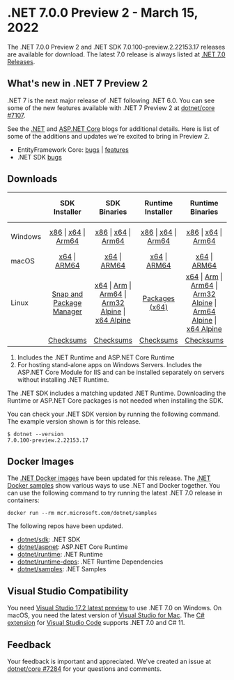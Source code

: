 # .NET 7.0.0 Preview 2 - March 15, 2022

The .NET 7.0.0 Preview 2 and .NET SDK 7.0.100-preview.2.22153.17 releases are available for download. The latest 7.0 release is always listed at [.NET 7.0 Releases](../README.md).

## What's new in .NET 7 Preview 2

.NET 7 is the next major release of .NET following .NET 6.0. You can see some of the new features available with .NET 7 Preview 2 at [dotnet/core #7107](https://github.com/dotnet/core/issues/7107).

See the [.NET][dotnet-blog] and [ASP.NET Core][aspnet-blog] blogs for additional details.
Here is list of some of the additions and updates we're excited to bring in Preview 2.

* EntityFramework Core: [bugs][ef_bugs] | [features][ef_features]
* .NET SDK [bugs][sdk_bugs]

## Downloads

|           | SDK Installer                        | SDK Binaries                 | Runtime Installer                                        | Runtime Binaries                                 | ASP.NET Core Runtime           |Windows Desktop Runtime          |
| --------- | :------------------------------------------:     | :----------------------:                 | :---------------------------:                            | :-------------------------:                      | :-----------------:            | :-----------------:            |
| Windows   | [x86][dotnet-sdk-win-x86.exe] \| [x64][dotnet-sdk-win-x64.exe] \| [Arm64][dotnet-sdk-win-arm64.exe] | [x86][dotnet-sdk-win-x86.zip] \| [x64][dotnet-sdk-win-x64.zip] \|  [Arm64][dotnet-sdk-win-arm64.zip] | [x86][dotnet-runtime-win-x86.exe] \| [x64][dotnet-runtime-win-x64.exe] \| [Arm64][dotnet-runtime-win-arm64.exe] | [x86][dotnet-runtime-win-x86.zip] \| [x64][dotnet-runtime-win-x64.zip] \| [Arm64][dotnet-runtime-win-arm64.zip] | [x86][aspnetcore-runtime-win-x86.exe] \| [x64][aspnetcore-runtime-win-x64.exe] \|; [Hosting Bundle][dotnet-hosting-win.exe] | [x86][windowsdesktop-runtime-win-x86.exe] \| [x64][windowsdesktop-runtime-win-x64.exe] \| [Arm64][windowsdesktop-runtime-win-arm64.exe] |
| macOS     | [x64][dotnet-sdk-osx-x64.pkg] \| [ARM64][dotnet-sdk-osx-arm64.pkg] | [x64][dotnet-sdk-osx-x64.tar.gz] \| [ARM64][dotnet-sdk-osx-arm64.tar.gz]  | [x64][dotnet-runtime-osx-x64.pkg] \| [ARM64][dotnet-runtime-osx-arm64.pkg] | [x64][dotnet-runtime-osx-x64.tar.gz] \| [ARM64][dotnet-runtime-osx-arm64.tar.gz]| [x64][aspnetcore-runtime-osx-x64.tar.gz] \| [ARM64][aspnetcore-runtime-osx-arm64.tar.gz] | - |
| Linux     |  [Snap and Package Manager](../install-linux.md)  | [x64][dotnet-sdk-linux-x64.tar.gz] \| [Arm][dotnet-sdk-linux-arm.tar.gz]  \| [Arm64][dotnet-sdk-linux-arm64.tar.gz] \| [Arm32 Alpine][dotnet-sdk-linux-musl-arm.tar.gz]  \| [x64 Alpine][dotnet-sdk-linux-musl-x64.tar.gz] | [Packages (x64)][linux-packages] | [x64][dotnet-runtime-linux-x64.tar.gz] \| [Arm][dotnet-runtime-linux-arm.tar.gz] \| [Arm64][dotnet-runtime-linux-arm64.tar.gz] \| [Arm32 Alpine][dotnet-runtime-linux-musl-arm.tar.gz] \| [Arm64 Alpine][dotnet-runtime-linux-musl-arm64.tar.gz] \| [x64 Alpine][dotnet-runtime-linux-musl-x64.tar.gz]  | [x64][aspnetcore-runtime-linux-x64.tar.gz]  \| [Arm][aspnetcore-runtime-linux-arm.tar.gz] \| [Arm64][aspnetcore-runtime-linux-arm64.tar.gz] \| [x64 Alpine][aspnetcore-runtime-linux-musl-x64.tar.gz] | - |
|  | [Checksums][checksums-sdk]                             | [Checksums][checksums-sdk]                                      | [Checksums][checksums-runtime]                             | [Checksums][checksums-runtime]  | [Checksums][checksums-runtime]  | [Checksums][checksums-runtime] |

1. Includes the .NET Runtime and ASP.NET Core Runtime
2. For hosting stand-alone apps on Windows Servers. Includes the ASP.NET Core Module for IIS and can be installed separately on servers without installing .NET Runtime.

The .NET SDK includes a matching updated .NET Runtime. Downloading the Runtime or ASP.NET Core packages is not needed when installing the SDK.

You can check your .NET SDK version by running the following command. The example version shown is for this release.

```console
$ dotnet --version
7.0.100-preview.2.22153.17
```

## Docker Images

The [.NET Docker images](https://hub.docker.com/_/microsoft-dotnet) have been updated for this release. The [.NET Docker samples](https://github.com/dotnet/dotnet-docker/blob/main/samples/README.md) show various ways to use .NET and Docker together. You can use the following command to try running the latest .NET 7.0 release in containers:

```console
docker run --rm mcr.microsoft.com/dotnet/samples
```

The following repos have been updated.

* [dotnet/sdk](https://github.com/dotnet/dotnet-docker/blob/main/README.sdk.md): .NET SDK
* [dotnet/aspnet](https://github.com/dotnet/dotnet-docker/blob/main/README.aspnet.md): ASP.NET Core Runtime
* [dotnet/runtime](https://github.com/dotnet/dotnet-docker/blob/main/README.runtime.md): .NET Runtime
* [dotnet/runtime-deps](https://github.com/dotnet/dotnet-docker/blob/main/README.runtime.md): .NET Runtime Dependencies
* [dotnet/samples](https://github.com/dotnet/dotnet-docker/blob/main/README.samples.md): .NET Samples

## Visual Studio Compatibility

You need [Visual Studio 17.2 latest preview](https://visualstudio.microsoft.com) to use .NET 7.0 on Windows. On macOS, you need the latest version of [Visual Studio for Mac](https://visualstudio.microsoft.com/vs/mac/). The [C# extension](https://code.visualstudio.com/docs/languages/dotnet) for [Visual Studio Code](https://code.visualstudio.com/) supports .NET 7.0 and C# 11.

## Feedback

Your feedback is important and appreciated. We've created an issue at [dotnet/core #7284](https://github.com/dotnet/core/issues/7284) for your questions and comments.

[checksums-runtime]: https://builds.dotnet.microsoft.com/dotnet/checksums/7.0.0-preview.2-sha.txt
[checksums-sdk]: https://builds.dotnet.microsoft.com/dotnet/checksums/7.0.0-preview.2-sha.txt

[dotnet-blog]:  https://devblogs.microsoft.com/dotnet/announcing-dotnet-7-preview-2/
[aspnet-blog]: https://devblogs.microsoft.com/aspnet/asp-net-core-updates-in-dotnet-7-preview-2
[ef_bugs]: https://github.com/dotnet/efcore/issues?q=is%3Aissue+milestone%3A7.0.0-preview2+is%3Aclosed+label%3Atype-bug
[ef_features]: https://github.com/dotnet/efcore/issues?q=is%3Aissue+milestone%3A7.0.0-preview2+is%3Aclosed+label%3Atype-enhancement

[sdk_bugs]: https://github.com/dotnet/sdk/issues?q=is%3Aissue+is%3Aclosed+milestone%3A7.0.1xx
[linux-packages]: ../install-linux.md

[//]: # ( Runtime 7.0.0-preview.2.22152.2)
[dotnet-runtime-linux-arm.tar.gz]: https://download.visualstudio.microsoft.com/download/pr/d75f42ab-f32a-4c71-9198-bfeb5051fbd0/ff39bd32601fdb583a13a06e979f152b/dotnet-runtime-7.0.0-preview.2.22152.2-linux-arm.tar.gz
[dotnet-runtime-linux-arm64.tar.gz]: https://download.visualstudio.microsoft.com/download/pr/5154f383-6a09-41b3-bfcc-5958562e2c4b/b0fea89768d540f83ff10b8c3a556cc1/dotnet-runtime-7.0.0-preview.2.22152.2-linux-arm64.tar.gz
[dotnet-runtime-linux-musl-arm.tar.gz]: https://download.visualstudio.microsoft.com/download/pr/796d0f81-e071-4a1e-87c4-fe39a4a4aa6d/73bffc4f91e2c8e89e24aff1f8ea43f3/dotnet-runtime-7.0.0-preview.2.22152.2-linux-musl-arm.tar.gz
[dotnet-runtime-linux-musl-arm64.tar.gz]: https://download.visualstudio.microsoft.com/download/pr/70e2d3e3-c5a2-4943-bd6d-0671a93e1871/22777c837aa91062b909d198226b3d5a/dotnet-runtime-7.0.0-preview.2.22152.2-linux-musl-arm64.tar.gz
[dotnet-runtime-linux-musl-x64.tar.gz]: https://download.visualstudio.microsoft.com/download/pr/16edd568-b9a4-462c-9a5e-af010847c5c6/326f0f687857b536c3e2a45dbfd3617a/dotnet-runtime-7.0.0-preview.2.22152.2-linux-musl-x64.tar.gz
[dotnet-runtime-linux-x64.tar.gz]: https://download.visualstudio.microsoft.com/download/pr/d310a601-7f68-412a-a139-b8d6a037c9fd/b00941dc09d85a51b198117d8efdba8a/dotnet-runtime-7.0.0-preview.2.22152.2-linux-x64.tar.gz
[dotnet-runtime-osx-arm64.pkg]: https://download.visualstudio.microsoft.com/download/pr/131656c4-1caf-4d50-abab-f2e297faa3c9/d0321edd361e67be278da7c3b7089430/dotnet-runtime-7.0.0-preview.2.22152.2-osx-arm64.pkg
[dotnet-runtime-osx-arm64.tar.gz]: https://download.visualstudio.microsoft.com/download/pr/ac1eefa5-d5a8-425a-a394-c6e2bc564e43/2c8cd64c7167cd9b444df6112ea95a2d/dotnet-runtime-7.0.0-preview.2.22152.2-osx-arm64.tar.gz
[dotnet-runtime-osx-x64.pkg]: https://download.visualstudio.microsoft.com/download/pr/9660c828-fb78-4fd7-85bc-3ab4e3dbb179/3c25335ff279f4e06c054e715b36f175/dotnet-runtime-7.0.0-preview.2.22152.2-osx-x64.pkg
[dotnet-runtime-osx-x64.tar.gz]: https://download.visualstudio.microsoft.com/download/pr/d1de2627-e6fc-4657-a614-59f87b3964e0/e04ea0fe25c1eb719cf1de4d6e7676f1/dotnet-runtime-7.0.0-preview.2.22152.2-osx-x64.tar.gz
[dotnet-runtime-win-arm64.exe]: https://download.visualstudio.microsoft.com/download/pr/a138e0a5-a99b-490e-aa3b-e343c3f39e25/d868eae31c16dae1891a8780bf989bd1/dotnet-runtime-7.0.0-preview.2.22152.2-win-arm64.exe
[dotnet-runtime-win-arm64.zip]: https://download.visualstudio.microsoft.com/download/pr/387cc604-3e60-4093-8ec7-097fc6ec83ea/c7e70f4ed32806a8f7acde94b9acc102/dotnet-runtime-7.0.0-preview.2.22152.2-win-arm64.zip
[dotnet-runtime-win-x64.exe]: https://download.visualstudio.microsoft.com/download/pr/76bb18a3-0fda-4a0d-9d2d-ce83667a2668/9534db4f3b885ef2ccdaa16d37cb3133/dotnet-runtime-7.0.0-preview.2.22152.2-win-x64.exe
[dotnet-runtime-win-x64.zip]: https://download.visualstudio.microsoft.com/download/pr/27fa0e6a-b4d1-4023-8467-d1eda2f2f8f0/a0ff83fc152ac1ca4ec59292d32baa5a/dotnet-runtime-7.0.0-preview.2.22152.2-win-x64.zip
[dotnet-runtime-win-x86.exe]: https://download.visualstudio.microsoft.com/download/pr/066b1423-93ca-49c1-8f23-8bfba3cf6e84/1b9584330bc342bec480156e17cd961e/dotnet-runtime-7.0.0-preview.2.22152.2-win-x86.exe
[dotnet-runtime-win-x86.zip]: https://download.visualstudio.microsoft.com/download/pr/f77a2a6e-4138-401d-ad1a-7f8cd8aa6c69/e0f5a9ccc9c225e481cb27cf155e3113/dotnet-runtime-7.0.0-preview.2.22152.2-win-x86.zip

[//]: # ( WindowsDesktop 7.0.0-preview.2.22153.5)
[windowsdesktop-runtime-win-arm64.exe]: https://download.visualstudio.microsoft.com/download/pr/6dbbbeeb-c11f-4f32-a165-0a73a17ae41e/f011743571c716a25911d62f21800650/windowsdesktop-runtime-7.0.0-preview.2.22153.5-win-arm64.exe
[windowsdesktop-runtime-win-x64.exe]: https://download.visualstudio.microsoft.com/download/pr/15596c40-e6d3-4133-b04b-81fc9fbd532d/0bdd610ade324b0e67924169eeabded4/windowsdesktop-runtime-7.0.0-preview.2.22153.5-win-x64.exe
[windowsdesktop-runtime-win-x86.exe]: https://download.visualstudio.microsoft.com/download/pr/0059c92c-a180-42aa-859f-b244054113ea/41293f683ae3491c01d3aa7b7dba9052/windowsdesktop-runtime-7.0.0-preview.2.22153.5-win-x86.exe

[//]: # ( ASP 7.0.0-preview.2.22153.2)
[aspnetcore-runtime-linux-arm.tar.gz]: https://download.visualstudio.microsoft.com/download/pr/3f62c2be-99fb-418d-b98e-30d5d1d7e862/ea163ba205a0ac680d995e0f8d657bb7/aspnetcore-runtime-7.0.0-preview.2.22153.2-linux-arm.tar.gz
[aspnetcore-runtime-linux-arm64.tar.gz]: https://download.visualstudio.microsoft.com/download/pr/91aba62d-7b61-46fd-bae9-a34299a01ec4/f0597bde0eab2c832ce30eef80583d4d/aspnetcore-runtime-7.0.0-preview.2.22153.2-linux-arm64.tar.gz
[aspnetcore-runtime-linux-musl-x64.tar.gz]: https://download.visualstudio.microsoft.com/download/pr/2b474ec4-78a3-4e50-a446-bd1ad933ab15/ec2d64820abe3d8351e05f0213a7ab2f/aspnetcore-runtime-7.0.0-preview.2.22153.2-linux-musl-x64.tar.gz
[aspnetcore-runtime-linux-x64.tar.gz]: https://download.visualstudio.microsoft.com/download/pr/8d24d018-755a-4326-930f-b6f88e7c8851/330dfff882e637583cfde0c8cd90debf/aspnetcore-runtime-7.0.0-preview.2.22153.2-linux-x64.tar.gz
[aspnetcore-runtime-osx-arm64.tar.gz]: https://download.visualstudio.microsoft.com/download/pr/2a3082a5-9c7c-4152-a3a5-7b504b4dec03/39ae27a9590ffb72f2b52d3af698ba1e/aspnetcore-runtime-7.0.0-preview.2.22153.2-osx-arm64.tar.gz
[aspnetcore-runtime-osx-x64.tar.gz]: https://download.visualstudio.microsoft.com/download/pr/92bec271-6ed5-4c5a-89d3-002873d147c6/735323c91eb4a14d8737c52b5ea58455/aspnetcore-runtime-7.0.0-preview.2.22153.2-osx-x64.tar.gz
[aspnetcore-runtime-win-x64.exe]: https://download.visualstudio.microsoft.com/download/pr/c6752a69-2860-495b-a1b8-ebbba3f5be19/d645486202d9357b6374ab78c52dfeed/aspnetcore-runtime-7.0.0-preview.2.22153.2-win-x64.exe
[aspnetcore-runtime-win-x86.exe]: https://download.visualstudio.microsoft.com/download/pr/3f573ad7-e56d-4249-8c9e-1cde5f65d680/c9ea38cdbcffe09877a889276bb3730c/aspnetcore-runtime-7.0.0-preview.2.22153.2-win-x86.exe
[dotnet-hosting-win.exe]: https://download.visualstudio.microsoft.com/download/pr/6b78ad20-011f-42f0-93eb-d19eb26bb573/2d38309bcc46c6f337fbab6c2837aa2d/dotnet-hosting-7.0.0-preview.2.22153.2-win.exe

[//]: # ( SDK 7.0.100-preview.2.22153.17)
[dotnet-sdk-linux-arm.tar.gz]: https://download.visualstudio.microsoft.com/download/pr/f7615bb0-7d72-4ff4-8501-5711298b337c/ad01d2bd02a758ac4d88c712075839b1/dotnet-sdk-7.0.100-preview.2.22153.17-linux-arm.tar.gz
[dotnet-sdk-linux-arm64.tar.gz]: https://download.visualstudio.microsoft.com/download/pr/464b9ad3-c0f9-4b96-8d04-8c607a5a6c17/429d60c7c172d9ec1d58515c9a94c3ca/dotnet-sdk-7.0.100-preview.2.22153.17-linux-arm64.tar.gz
[dotnet-sdk-linux-musl-arm.tar.gz]: https://download.visualstudio.microsoft.com/download/pr/0f066553-66be-4e7e-a623-b0de9e2425e8/b3205c742db320539c8b9007af2ebc8c/dotnet-sdk-7.0.100-preview.2.22153.17-linux-musl-arm.tar.gz
[dotnet-sdk-linux-musl-x64.tar.gz]: https://download.visualstudio.microsoft.com/download/pr/b83e64ea-f2c4-4563-8622-ccf73ad1d365/144b78ed96b2ddb721d6927295c40a31/dotnet-sdk-7.0.100-preview.2.22153.17-linux-musl-x64.tar.gz
[dotnet-sdk-linux-x64.tar.gz]: https://download.visualstudio.microsoft.com/download/pr/754fe8c6-9088-4a1e-87df-cfc5efdf1a9a/e4d3a877c112ef8d09c6c7e9a444ad9e/dotnet-sdk-7.0.100-preview.2.22153.17-linux-x64.tar.gz
[dotnet-sdk-osx-arm64.pkg]: https://download.visualstudio.microsoft.com/download/pr/cd80f4c1-b605-44d1-a322-f4e4e3c01776/c494ef9e353fe544830da1b6347859bd/dotnet-sdk-7.0.100-preview.2.22153.17-osx-arm64.pkg
[dotnet-sdk-osx-arm64.tar.gz]: https://download.visualstudio.microsoft.com/download/pr/e48daeec-7861-4193-b6eb-d3f965be6032/d203ccf2a2186096783d8deecfa63483/dotnet-sdk-7.0.100-preview.2.22153.17-osx-arm64.tar.gz
[dotnet-sdk-osx-x64.pkg]: https://download.visualstudio.microsoft.com/download/pr/f6ec71c8-fc91-49f4-8409-f36e5b58902a/3d3ccb4dcaf0823d55ecd470854cb2c8/dotnet-sdk-7.0.100-preview.2.22153.17-osx-x64.pkg
[dotnet-sdk-osx-x64.tar.gz]: https://download.visualstudio.microsoft.com/download/pr/344a9dcd-ad0a-49f5-990b-7933624c82df/8684f72d6429661c816330d0da5b42cc/dotnet-sdk-7.0.100-preview.2.22153.17-osx-x64.tar.gz
[dotnet-sdk-win-arm64.exe]: https://download.visualstudio.microsoft.com/download/pr/18336bb7-a835-45f2-a0e1-096b9c289d0a/00894271e2577209017b985d2a8ffcca/dotnet-sdk-7.0.100-preview.2.22153.17-win-arm64.exe
[dotnet-sdk-win-arm64.zip]: https://download.visualstudio.microsoft.com/download/pr/a30f77f6-8b77-4955-80bc-fcfe7bd99abe/41344727d9c94bb8ff86f46841d3978e/dotnet-sdk-7.0.100-preview.2.22153.17-win-arm64.zip
[dotnet-sdk-win-x64.exe]: https://download.visualstudio.microsoft.com/download/pr/e904f60b-8b5a-46cc-a3c7-e37f87aa9aa2/ee9decc38b24f05e6edf8a63639653a1/dotnet-sdk-7.0.100-preview.2.22153.17-win-x64.exe
[dotnet-sdk-win-x64.zip]: https://download.visualstudio.microsoft.com/download/pr/d759acdb-c289-43ad-8698-4a9783d80ef8/11838a24f71dd4c359bc9a02b1e14d5f/dotnet-sdk-7.0.100-preview.2.22153.17-win-x64.zip
[dotnet-sdk-win-x86.exe]: https://download.visualstudio.microsoft.com/download/pr/c3125850-8c7b-4516-bba7-0e3f2c855725/5a64fd988de04d746b7d332c1682de7e/dotnet-sdk-7.0.100-preview.2.22153.17-win-x86.exe
[dotnet-sdk-win-x86.zip]: https://download.visualstudio.microsoft.com/download/pr/a844a854-92ad-4887-8fbc-6028bccf194a/10e407d4f629b046b73e8f1e6c06d294/dotnet-sdk-7.0.100-preview.2.22153.17-win-x86.zip

[//]: # ( Symbols )
